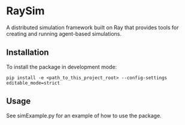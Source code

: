 # RaySim

A distributed simulation framework built on Ray that provides tools for creating and running agent-based simulations.

## Installation

To install the package in development mode:

```
pip install -e <path_to_this_project_root> --config-settings editable_mode=strict
```

## Usage

See simExample.py for an example of how to use the package.
